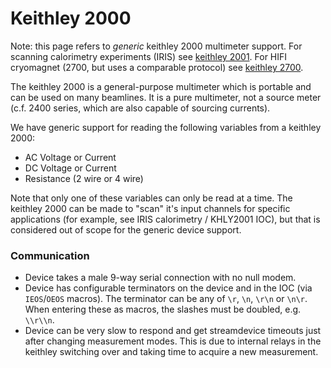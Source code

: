 # Keithley 2000

Note: this page refers to *generic* keithley 2000 multimeter support. For scanning calorimetry experiments (IRIS) see [keithley 2001](https://github.com/ISISComputingGroup/ibex_developers_manual/wiki/Keithley-2001). For HIFI cryomagnet (2700, but uses a comparable protocol) see [keithley 2700](https://github.com/ISISComputingGroup/ibex_developers_manual/wiki/Keithley-2700).

The keithley 2000 is a general-purpose multimeter which is portable and can be used on many beamlines. It is a pure multimeter, not a source meter (c.f. 2400 series, which are also capable of sourcing currents).

We have generic support for reading the following variables from a keithley 2000:
- AC Voltage or Current
- DC Voltage or Current
- Resistance (2 wire or 4 wire)

Note that only one of these variables can only be read at a time. The keithley 2000 can be made to "scan" it's input channels for specific applications (for example, see IRIS calorimetry / KHLY2001 IOC), but that is considered out of scope for the generic device support.

### Communication

- Device takes a male 9-way serial connection with no null modem.
- Device has configurable terminators on the device and in the IOC (via `IEOS`/`OEOS` macros). The terminator can be any of `\r`, `\n`, `\r\n` or `\n\r`. When entering these as macros, the slashes must be doubled, e.g. `\\r\\n`.
- Device can be very slow to respond and get streamdevice timeouts just after changing measurement modes. This is due to internal relays in the keithley switching over and taking time to acquire a new measurement.
